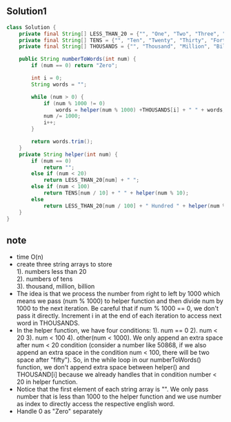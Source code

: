 ## Solution1
``` java 
class Solution {
    private final String[] LESS_THAN_20 = {"", "One", "Two", "Three", "Four", "Five", "Six", "Seven", "Eight", "Nine", "Ten", "Eleven", "Twelve", "Thirteen", "Fourteen", "Fifteen", "Sixteen", "Seventeen", "Eighteen", "Nineteen"};
    private final String[] TENS = {"", "Ten", "Twenty", "Thirty", "Forty", "Fifty", "Sixty", "Seventy", "Eighty", "Ninety"};
    private final String[] THOUSANDS = {"", "Thousand", "Million", "Billion"};

    public String numberToWords(int num) {
        if (num == 0) return "Zero";

        int i = 0;
        String words = "";

        while (num > 0) {
            if (num % 1000 != 0)
                words = helper(num % 1000) +THOUSANDS[i] + " " + words;
            num /= 1000;
            i++;
        }

        return words.trim();
    }
    private String helper(int num) {
        if (num == 0)
            return "";
        else if (num < 20)
            return LESS_THAN_20[num] + " ";
        else if (num < 100)
            return TENS[num / 10] + " " + helper(num % 10);
        else
            return LESS_THAN_20[num / 100] + " Hundred " + helper(num % 100);
    }
}
```

## note
* time O(n)
* create three string arrays to store </br>
  1). numbers less than 20 </br>
  2). numbers of tens </br>
  3). thousand, million, billion </br>
* The idea is that we process the number from right to left by 1000 which means we pass (num % 1000) to helper function and then divide num by 1000 to the next iteration. Be careful that if num % 1000 == 0, we don't pass it directly. Increment i in at the end of each iteration to access next word in THOUSANDS.
* In the helper function, we have four conditions: 1). num == 0 2). num < 20 3). num < 100 4). other(num < 1000). We only append an extra space after num < 20 condition (consider a number like 50868, if we also append an extra space in the condition num < 100, there will be two space after "fifty"). So, in the while loop in our numberToWords() function, we don't append extra space between helper() and THOUSAND[i] because we already handles that in condition number < 20 in helper function. 
* Notice that the first element of each string array is "". We only pass number that is less than 1000 to the helper function and we use number as index to directly access the respective english word. 
* Handle 0 as "Zero" separately

